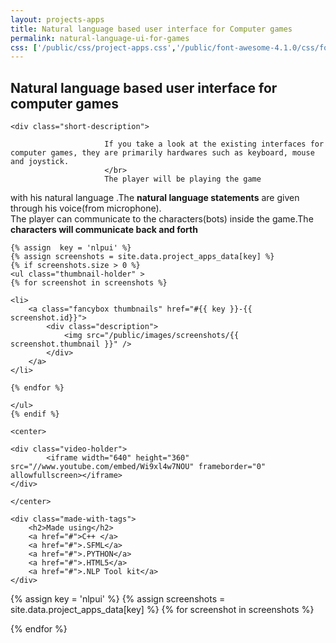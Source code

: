 ```yaml
---
layout: projects-apps
title: Natural language based user interface for Computer games
permalink: natural-language-ui-for-games
css: ['/public/css/project-apps.css','/public/font-awesome-4.1.0/css/font-awesome.min.css']
---
```





<!--Natural language based computer games-->

<div class="project-container"> 
	<h2>Natural language based user interface for computer games</h2>

	<div class="short-description">

		                 If you take a look at the existing interfaces for computer games, they are primarily hardwares such as keyboard, mouse and joystick.
		                 </br>
		                 The player will be playing the game 
with his natural language .The <strong>natural 
language statements</strong> are given through
his voice(from microphone).
</br>
The player can communicate to the 
characters(bots) inside the game.The 
<strong>characters will communicate back and 
forth </strong>
</br>
	</div>


	{% assign  key = 'nlpui' %}
	{% assign screenshots = site.data.project_apps_data[key] %}
	{% if screenshots.size > 0 %}
	<ul class="thumbnail-holder" >
	{% for screenshot in screenshots %}
		
	<li>
		<a class="fancybox thumbnails" href="#{{ key }}-{{ screenshot.id}}">
			<div class="description">	
				<img src="/public/images/screenshots/{{ screenshot.thumbnail }}" /> 
			</div>
		</a>		
	</li>

	{% endfor %}

	</ul> 
	{% endif %}

	<center>
	
	<div class="video-holder">
			<iframe width="640" height="360" src="//www.youtube.com/embed/Wi9xl4w7NOU" frameborder="0" allowfullscreen></iframe>
	</div>

	</center>

	<div class="made-with-tags">
		<h2>Made using</h2>
		<a href="#">C++ </a>
		<a href="#">.SFML</a>
		<a href="#">.PYTHON</a>
		<a href="#">.HTML5</a>
		<a href="#">.NLP Tool kit</a>
	</div>
</div>


{% assign key = 'nlpui' %}
{% assign screenshots = site.data.project_apps_data[key] %}
{% for screenshot in screenshots %}

<div id="{{ key }}-{{ screenshot.id}}" style="display: none;" class="description-holder">
		<div class="screenshot-description" >
			<ul>
			{% for desc in screenshot.description %}
			<li>
				{{ desc }}
			</li>
			{% endfor %}
			</ul>
		</div>
		<img class="lazy" data-src="/public/images/screenshots/{{ screenshot.original }}" /> 
</div>

{% endfor %}
